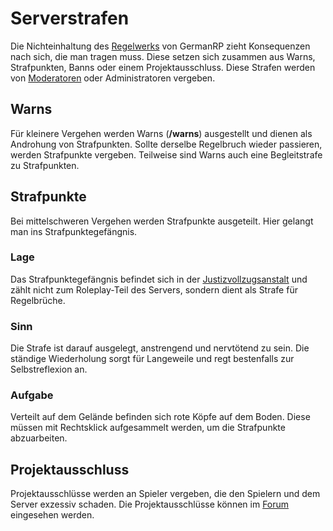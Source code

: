# Serverstrafen

Die Nichteinhaltung des [Regelwerks](https://germanrp.eu/forum/index.php?thread/1-regelwerk/) von GermanRP zieht Konsequenzen nach sich, die man tragen muss. Diese setzen sich zusammen aus Warns, Strafpunkten, Banns oder einem Projektausschluss. Diese Strafen werden von [Moderatoren](../../pages/other/serverteam.md) oder Administratoren vergeben.

## Warns 
Für kleinere Vergehen werden Warns (**/warns**) ausgestellt und dienen als Androhung von Strafpunkten. Sollte derselbe Regelbruch wieder passieren, werden Strafpunkte vergeben. Teilweise sind Warns auch eine Begleitstrafe zu Strafpunkten. 

## Strafpunkte 
Bei mittelschweren Vergehen werden Strafpunkte ausgeteilt. Hier gelangt man ins Strafpunktegefängnis.

### Lage
Das Strafpunktegefängnis befindet sich in der [Justizvollzugsanstalt](../orte/jva.md) und zählt nicht zum Roleplay-Teil des Servers, sondern dient als Strafe für Regelbrüche.

### Sinn
Die Strafe ist darauf ausgelegt, anstrengend und nervtötend zu sein. Die ständige Wiederholung sorgt für Langeweile und regt bestenfalls zur Selbstreflexion an.

### Aufgabe 
Verteilt auf dem Gelände befinden sich rote Köpfe auf dem Boden. Diese müssen mit Rechtsklick aufgesammelt werden, um die Strafpunkte abzuarbeiten.

## Projektausschluss
Projektausschlüsse werden an Spieler vergeben, die den Spielern und dem Server exzessiv schaden. Die Projektausschlüsse können im [Forum](https://germanrp.eu/forum) eingesehen werden.
